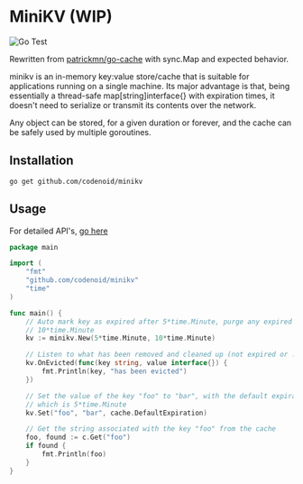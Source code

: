 # MiniKV (WIP)

![Go Test](https://github.com/codenoid/minikv/actions/workflows/go.yml/badge.svg)

Rewritten from [patrickmn/go-cache](https://github.com/patrickmn/go-cache) with sync.Map and expected behavior.

minikv is an in-memory key:value store/cache that is suitable for applications running on a single machine. Its major advantage is that, being essentially a thread-safe map[string]interface{} with expiration times, it doesn't need to serialize or transmit its contents over the network.

Any object can be stored, for a given duration or forever, and the cache can be safely used by multiple goroutines.

## Installation

`go get github.com/codenoid/minikv`

## Usage

For detailed API's, [go here](https://pkg.go.dev/github.com/codenoid/minikv)

```go
package main

import (
	"fmt"
	"github.com/codenoid/minikv"
	"time"
)

func main() {
    // Auto mark key as expired after 5*time.Minute, purge any expired key every
    // 10*time.Minute
    kv := minikv.New(5*time.Minute, 10*time.Minute)

    // Listen to what has been removed and cleaned up (not expired or .Flush()'ed)
    kv.OnEvicted(func(key string, value interface{}) {
        fmt.Println(key, "has been evicted")
    })

    // Set the value of the key "foo" to "bar", with the default expiration time
    // which is 5*time.Minute
    kv.Set("foo", "bar", cache.DefaultExpiration)

    // Get the string associated with the key "foo" from the cache
    foo, found := c.Get("foo")
    if found {
        fmt.Println(foo)
    }
}
```
